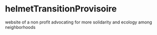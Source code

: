 # helmetTransitionProvisoire
website of a non profit advocating for more solidarity and ecology among neighborhoods
